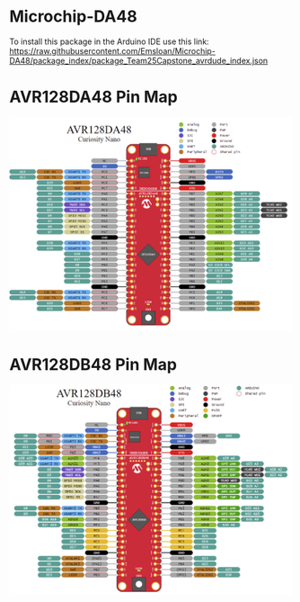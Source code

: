 # Microchip-DA48
To install this package in the Arduino IDE use this link:
https://raw.githubusercontent.com/Emsloan/Microchip-DA48/package_index/package_Team25Capstone_avrdude_index.json


# AVR128DA48 Pin Map
![Alt text](pics/AVR128DA48_pin_map.png "AVR128DA48")


# AVR128DB48 Pin Map
![Alt text](pics/AVR128DB48_pin_map.png "AVR128DB48")